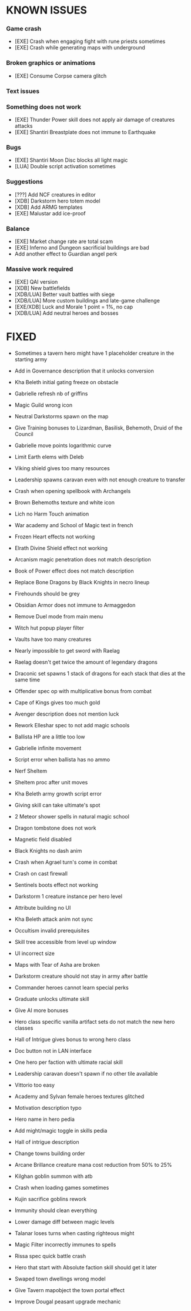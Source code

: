 # KNOWN ISSUES

### Game crash

- [EXE] Crash when engaging fight with rune priests sometimes
- [EXE] Crash while generating maps with underground

### Broken graphics or animations

- [EXE] Consume Corpse camera glitch

### Text issues


### Something does not work

- [EXE] Thunder Power skill does not apply air damage of creatures attacks
- [EXE] Shantiri Breastplate does not immune to Earthquake

### Bugs

- [EXE] Shantiri Moon Disc blocks all light magic
- [LUA] Double script activation sometimes

### Suggestions

- [???] Add NCF creatures in editor
- [XDB] Darkstorm hero totem model
- [XDB] Add ARMG templates
- [EXE] Malustar add ice-proof

### Balance

- [EXE] Market change rate are total scam
- [EXE] Inferno and Dungeon sacrificial buildings are bad
- Add another effect to Guardian angel perk

### Massive work required

- [EXE] QAI version
- [XDB] New battlefields
- [XDB/LUA] Better vault battles with siege
- [XDB/LUA] More custom buildings and late-game challenge
- [EXE/XDB] Luck and Morale 1 point = 1%, no cap
- [XDB/LUA] Add neutral heroes and bosses


# FIXED

- Sometimes a tavern hero might have 1 placeholder creature in the starting army
- Add in Governance description that it unlocks conversion
- Kha Beleth initial gating freeze on obstacle
- Gabrielle refresh nb of griffins
- Magic Guild wrong icon
- Neutral Darkstorms spawn on the map
- Give Training bonuses to Lizardman, Basilisk, Behemoth, Druid of the Council
- Gabrielle move points logarithmic curve
- Limit Earth elems with Deleb
- Viking shield gives too many resources
- Leadership spawns caravan even with not enough creature to transfer
- Crash when opening spellbook with Archangels
- Brown Behemoths texture and white icon
- Lich no Harm Touch animation
- War academy and School of Magic text in french
- Frozen Heart effects not working
- Elrath Divine Shield effect not working
- Arcanism magic penetration does not match description
- Book of Power effect does not match description
- Replace Bone Dragons by Black Knights in necro lineup
- Firehounds should be grey
- Obsidian Armor does not immune to Armaggedon
- Remove Duel mode from main menu
- Witch hut popup player filter
- Vaults have too many creatures
- Nearly impossible to get sword with Raelag
- Raelag doesn't get twice the amount of legendary dragons
- Draconic set spawns 1 stack of dragons for each stack that dies at the same time
- Offender spec op with multiplicative bonus from combat
- Cape of Kings gives too much gold
- Avenger description does not mention luck
- Rework Elleshar spec to not add magic schools
- Ballista HP are a little too low
- Gabrielle infinite movement
- Script error when ballista has no ammo
- Nerf Sheltem
- Sheltem proc after unit moves
- Kha Beleth army growth script error
- Giving skill can take ultimate's spot
- 2 Meteor shower spells in natural magic school
- Dragon tombstone does not work
- Magnetic field disabled
- Black Knights no dash anim
- Crash when Agrael turn's come in combat
- Crash on cast firewall
- Sentinels boots effect not working
- Darkstorm 1 creature instance per hero level
- Attribute building no UI
- Kha Beleth attack anim not sync
- Occultism invalid prerequisites
- Skill tree accessible from level up window
- UI incorrect size
- Maps with Tear of Asha are broken
- Darkstorm creature should not stay in army after battle
- Commander heroes cannot learn special perks
- Graduate unlocks ultimate skill
- Give AI more bonuses
- Hero class specific vanilla artifact sets do not match the new hero classes
- Hall of Intrigue gives bonus to wrong hero class
- Doc button not in LAN interface
- One hero per faction with ultimate racial skill
- Leadership caravan doesn't spawn if no other tile available
- Vittorio too easy

- Academy and Sylvan female heroes textures glitched
- Motivation description typo
- Hero name in hero pedia
- Add might/magic toggle in skills pedia
- Hall of intrigue description
- Change towns building order
- Arcane Brillance creature mana cost reduction from 50% to 25%
- Kilghan goblin summon with atb
- Crash when loading games sometimes
- Kujin sacrifice goblins rework
- Immunity should clean everything
- Lower damage diff between magic levels
- Talanar loses turns when casting righteous might
- Magic Filter incorrectly immunes to spells
- Rissa spec quick battle crash
- Hero that start with Absolute faction skill should get it later
- Swaped town dwellings wrong model
- Give Tavern mapobject the town portal effect
- Improve Dougal peasant upgrade mechanic
